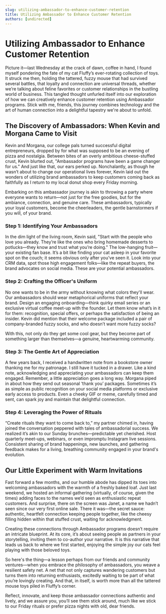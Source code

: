 ```yaml
---
slug: utilizing-ambassador-to-enhance-customer-retention
title: Utilizing Ambassador to Enhance Customer Retention
authors: [undirected]
---
```



# Utilizing Ambassador to Enhance Customer Retention

Picture it—last Wednesday at the crack of dawn, coffee in hand, I found myself pondering the fate of my cat Fluffy’s ever-rotating collection of toys. It struck me then, holding the tattered, fuzzy mouse that had survived several battles, that loyalty and connection are universal threads, whether we’re talking about feline favorites or customer relationships in the bustling world of business. This tangled thought unfurled itself into our exploration of how we can creatively enhance customer retention using Ambassador programs. Stick with me, friends, this journey combines technology and the art of human connection into a delightful tapestry we're about to unfold.

## The Discovery of Ambassadors: When Kevin and Morgana Came to Visit

Kevin and Morgana, our college pals turned successful digital entrepreneurs, dropped by for what was supposed to be an evening of pizza and nostalgia. Between bites of an overly ambitious cheese-stuffed crust, Kevin blurted out, "Ambassador programs have been a game changer for us." And just like that, our ears perked up. Nonchalantly, as though he wasn’t about to change our operational lives forever, Kevin laid out the wonders of utilizing brand ambassadors to keep customers coming back as faithfully as I return to my local donut shop every Friday morning. 

Embarking on this ambassador journey is akin to throwing a party where everyone wants to return—not just for the free goodies, but for the ambiance, connection, and genuine care. These ambassadors, typically your loyal customers, become the cheerleaders, the gentle barnstormers if you will, of your brand.

### Step 1: Identifying Your Ambassadors

In the dim light of the living room, Kevin said, "Start with the people who love you already. They’re like the ones who bring homemade desserts to potlucks—they know and trust what you’re doing." The low-hanging fruit—your existing fan base. It’s a bit like finding your cat asleep in your favorite spot on the couch; it seems obvious only after you’ve seen it. Look into your CRM data, spot those high engagement folks—like the repeat buyers, the brand advocates on social media. These are your potential ambassadors. 

### Step 2: Crafting the Officer's Uniform

No one wants to be in the army without knowing what colors they'll wear. Our ambassadors should wear metaphorical uniforms that reflect your brand. Design an engaging onboarding—think quirky email series or an exclusive virtual coffee meet-up with the founder. Let them know what’s in it for them: recognition, special offers, or perhaps the satisfaction of being an insider. Kevin did mention that their welcome package included a pair of company-branded fuzzy socks, and who doesn’t want more fuzzy socks?

With this, not only do they get some cool gear, but they become part of something larger than themselves—a genuine, heartwarming community.

### Step 3: The Gentle Art of Appreciation

A few years back, I received a handwritten note from a bookstore owner thanking me for my patronage. I still have it tucked in a drawer. Like a kind note, acknowledging and appreciating your ambassadors can keep them engaged. Remember, a little appreciation goes a long way. Morgana piped in about how they send out seasonal ‘thank you’ packages. Sometimes it’s as simple as public recognition on your social media platforms or exclusive early access to products. Even a cheeky GIF or meme, carefully timed and sent, can spark joy and maintain that delightful connection. 

### Step 4: Leveraging the Power of Rituals

“Create rituals they want to come back to,” my partner chimed in, having joined the conversation peppered with tales of ambassadorial success. We realized it’s akin to our Sunday brunches—predictable yet cherished. Host quarterly meet-ups, webinars, or even impromptu Instagram live sessions. Consistent sharing of brand happenings, new launches, and gathering feedback makes for a living, breathing community engaged in your brand's evolution. 

## Our Little Experiment with Warm Invitations

Fast forward a few months, and our humble abode has dipped its toes into welcoming ambassadors with the warmth of a freshly baked loaf. Just last weekend, we hosted an informal gathering (virtually, of course, given the times) adding faces to the names we’d seen as enthusiastic repeat customers. And surprise, there on the screen was Janet, a name we hadn’t seen since our very first online sale. There it was—the secret sauce: authentic, heartfelt connection keeping people together, like the cheesy filling hidden within that stuffed crust, waiting for acknowledgment.

Creating these connections through Ambassador programs doesn’t require an intricate blueprint. At its core, it’s about seeing people as partners in your storytelling, inviting them to co-author your narrative. It is this narrative that leads us back to where we first started, enjoying the simple joy our cats feel playing with those beloved toys.

So here's the thing—a lesson perhaps from our friends and community ventures—when you embrace the philosophy of ambassadors, you weave a resilient safety net. A net that not only captures wandering customers but turns them into returning enthusiasts, excitedly waiting to be part of what you’re lovingly creating. And that, in itself, is worth more than all the tattered mouse toys piled in Fluffy’s corner.

Reflect, innovate, and keep those ambassador connections authentic and lively, and we assure you, you’ll see them stick around, much like we stick to our Friday rituals or prefer pizza nights with old, dear friends.
```

